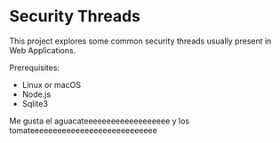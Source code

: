 # Security Threads

This project explores some common security threads usually present in Web Applications.

Prerequisites:
- Linux or macOS
- Node.js
- Sqlite3

Me gusta el aguacateeeeeeeeeeeeeeeeeee
y los tomateeeeeeeeeeeeeeeeeeeeeeeeeeee
